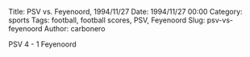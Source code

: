Title: PSV vs. Feyenoord, 1994/11/27
Date: 1994/11/27 00:00
Category: sports
Tags: football, football scores, PSV, Feyenoord
Slug: psv-vs-feyenoord
Author: carbonero


PSV 4 - 1 Feyenoord
